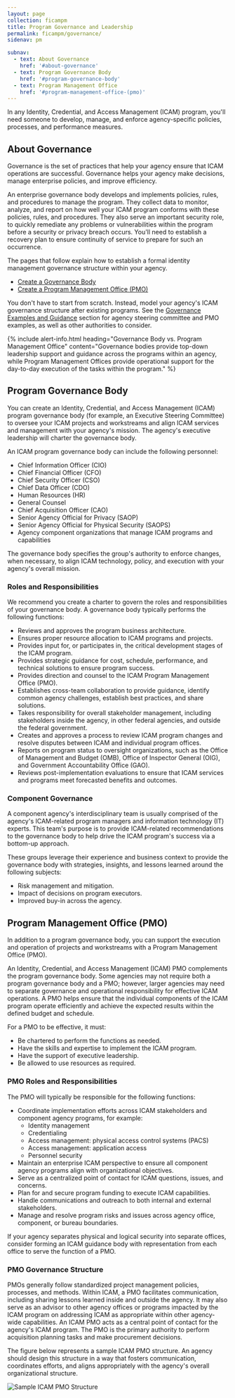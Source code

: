```yaml
---
layout: page
collection: ficampm
title: Program Governance and Leadership
permalink: ficampm/governance/
sidenav: pm

subnav:
  - text: About Governance
    href: '#about-governance'
  - text: Program Governance Body
    href: '#program-governance-body'
  - text: Program Management Office
    href: '#program-management-office-(pmo)'
---
```


In any Identity, Credential, and Access Management (ICAM) program, you'll need someone to develop, manage, and enforce agency-specific policies, processes, and performance measures.

## About Governance

Governance is the set of practices that help your agency ensure that ICAM operations are successful. Governance helps your agency make decisions, manage enterprise policies, and improve efficiency.

An enterprise governance body develops and implements policies, rules, and procedures to manage the program. They collect data to monitor, analyze, and report on how well your ICAM program conforms with these policies, rules, and procedures. They also serve an important security role, to quickly remediate any problems or vulnerabilities within the program before a security or privacy breach occurs. You'll need to establish a recovery plan to ensure continuity of service to prepare for such an occurrence.

The pages that follow explain how to establish a formal identity management governance structure within your agency.

- [Create a Governance Body](#program-governance-body)
- [Create a Program Management Office (PMO)](#program-management-office)

You don't have to start from scratch. Instead, model your agency's ICAM governance structure after existing programs. See the [Governance Examples and Guidance](../examples/) section for agency steering committee and PMO examples, as well as other authorities to consider.

{% include alert-info.html heading="Governance Body vs. Program Management Office" content="Governance bodies provide top-down leadership support and guidance across the programs within an agency, while Program Management Offices provide operational support for the day-to-day execution of the tasks within the program." %}

## Program Governance Body

You can create an Identity, Credential, and Access Management (ICAM) program governance body (for example, an Executive Steering Committee) to oversee your ICAM projects and workstreams and align ICAM services and management with your agency's mission. The agency's executive leadership will charter the governance body.

An ICAM program governance body can include the following personnel:

- Chief Information Officer (CIO)
- Chief Financial Officer (CFO)
- Chief Security Officer (CSO)
- Chief Data Officer (CDO)
- Human Resources (HR)
- General Counsel
- Chief Acquisition Officer (CAO)
- Senior Agency Official for Privacy (SAOP)
- Senior Agency Official for Physical Security (SAOPS)
- Agency component organizations that manage ICAM programs and capabilities

The governance body specifies the group's authority to enforce changes, when necessary, to align ICAM technology, policy, and execution with your agency's overall mission.

### Roles and Responsibilities

We recommend you create a charter to govern the roles and responsibilities of your governance body. A governance body typically performs the following functions:

- Reviews and approves the program business architecture.
- Ensures proper resource allocation to ICAM programs and projects.
- Provides input for, or participates in, the critical development stages of the ICAM program.
- Provides strategic guidance for cost, schedule, performance, and technical solutions to ensure program success.
- Provides direction and counsel to the ICAM Program Management Office (PMO).
- Establishes cross-team collaboration to provide guidance, identify common agency challenges, establish best practices, and share solutions.
- Takes responsibility for overall stakeholder management, including stakeholders inside the agency, in other federal agencies, and outside the federal government.
- Creates and approves a process to review ICAM program changes and resolve disputes between ICAM and individual program offices.
- Reports on program status to oversight organizations, such as the Office of Management and Budget (OMB), Office of Inspector General (OIG), and Government Accountability Office (GAO).
- Reviews post-implementation evaluations to ensure that ICAM services and programs meet forecasted benefits and outcomes.

### Component Governance

A component agency's interdisciplinary team is usually comprised of the agency's ICAM-related program managers and information technology (IT) experts. This team's purpose is to provide ICAM-related recommendations to the governance body to help drive the ICAM program's success via a bottom-up approach.

These groups leverage their experience and business context to provide the governance body with strategies, insights, and lessons learned around the following subjects:

- Risk management and mitigation.
- Impact of decisions on program executors.
- Improved buy-in across the agency.

## Program Management Office (PMO)

In addition to a program governance body, you can support the execution and operation of projects and workstreams with a Program Management Office (PMO).

An Identity, Credential, and Access Management (ICAM) PMO complements the program governance body. Some agencies may not require both a program governance body and a PMO; however, larger agencies may need to separate governance and operational responsibility for effective ICAM operations. A PMO helps ensure that the individual components of the ICAM program operate efficiently and achieve the expected results within the defined budget and schedule.

For a PMO to be effective, it must:

- Be chartered to perform the functions as needed.
- Have the skills and expertise to implement the ICAM program.
- Have the support of executive leadership.
- Be allowed to use resources as required.

### PMO Roles and Responsibilities

The PMO will typically be responsible for the following functions:

- Coordinate implementation efforts across ICAM stakeholders and component agency programs, for example:
    - Identity management
    - Credentialing 
    - Access management: physical access control systems (PACS)
    - Access management: application access
    - Personnel security
- Maintain an enterprise ICAM perspective to ensure all component agency programs align with organizational objectives.
- Serve as a centralized point of contact for ICAM questions, issues, and concerns.
- Plan for and secure program funding to execute ICAM capabilities.
- Handle communications and outreach to both internal and external stakeholders.
- Manage and resolve program risks and issues across agency office, component, or bureau boundaries.

If your agency separates physical and logical security into separate offices, consider forming an ICAM guidance body with representation from each office to serve the function of a PMO.

### PMO Governance Structure

PMOs generally follow standardized project management policies, processes, and methods. Within ICAM, a PMO facilitates communication, including sharing lessons learned inside and outside the agency. It may also serve as an advisor to other agency offices or programs impacted by the ICAM program on addressing ICAM as appropriate within other agency-wide capabilities. An ICAM PMO acts as a central point of contact for the agency's ICAM program. The PMO is the primary authority to perform acquisition planning tasks and make procurement decisions.

The figure below represents a sample ICAM PMO structure. An agency should design this structure in a way that fosters communication, coordinates efforts, and aligns appropriately with the agency's overall organizational structure.

![Sample ICAM PMO Structure](../../assets/ficampm/pmo_Sample_ICAM_PMO_Structure.png)
